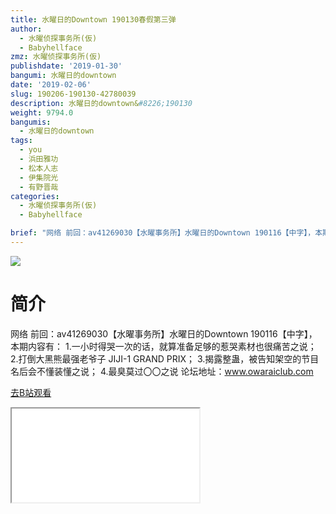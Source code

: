 ```yaml
---
title: 水曜日的Downtown 190130春假第三弹
author:
  - 水曜侦探事务所(仮)
  - Babyhellface
zmz: 水曜侦探事务所(仮)
publishdate: '2019-01-30'
bangumi: 水曜日的downtown
date: '2019-02-06'
slug: 190206-190130-42780039
description: 水曜日的downtown&#8226;190130
weight: 9794.0
bangumis:
  - 水曜日的downtown
tags:
  - you
  - 浜田雅功
  - 松本人志
  - 伊集院光
  - 有野晋哉
categories:
  - 水曜侦探事务所(仮)
  - Babyhellface

brief: "网络 前回：av41269030【水曜事务所】水曜日的Downtown 190116【中字】，本期内容有： 1.一小时得哭一次的话，就算准备足够的惹哭素材也很痛苦之说； 2.打倒大黑熊最强老爷子 JIJI-1 GRAND PRIX； 3.揭露整蛊，被告知架空的节目名后会不懂装懂之说； 4.最臭莫过〇〇之说 论坛地址：www.owaraiclub.com"
---
```

![](https://i.imgur.com/cHP5H7L.jpg)
# 简介  
网络
前回：av41269030【水曜事务所】水曜日的Downtown 190116【中字】，本期内容有：
1.一小时得哭一次的话，就算准备足够的惹哭素材也很痛苦之说；
2.打倒大黑熊最强老爷子 JIJI-1 GRAND PRIX；
3.揭露整蛊，被告知架空的节目名后会不懂装懂之说；
4.最臭莫过〇〇之说
论坛地址：www.owaraiclub.com  

[去B站观看](https://www.bilibili.com/video/av42780039/)
<div class ="resp-container"><iframe class="testiframe" src="//player.bilibili.com/player.html?aid=42780039"", scrolling="no", allowfullscreen="true" > </iframe></div> 
